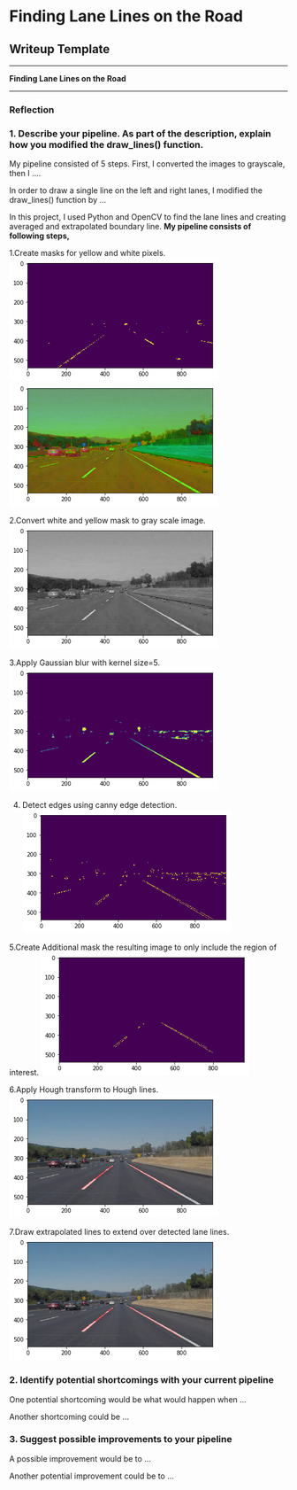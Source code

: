 # **Finding Lane Lines on the Road** 

## Writeup Template



---

**Finding Lane Lines on the Road**

[//]: # (Image References)

[image1]: ./output_images/mask_white.png "mask_white"
[image2]: ./output_images/hsl.png "hls"
[image3]: ./output_images/Grayscale.png "Grayscale"
[image4]: ./output_images/Gaussian.png "Gaussian"
[image5]: ./output_images/Canny.png "Canny"
[image6]: ./output_images/ROI.png "ROI"
[image7]: ./output_images/Hough_lines.png  "Hough_Lines"
[image8]: ./output_images/Hough_lines.png "Hough_Lines"

---

### Reflection

### 1. Describe your pipeline. As part of the description, explain how you modified the draw_lines() function.

My pipeline consisted of 5 steps. First, I converted the images to grayscale, then I .... 

In order to draw a single line on the left and right lanes, I modified the draw_lines() function by ...

In this project, I used Python and OpenCV to find the lane lines and creating averaged and extrapolated boundary line.
**My pipeline consists of following steps,**


1.Create masks for yellow and white pixels.
![alt text][image1]
![alt text][image2]

2.Convert white and yellow mask to gray scale image. 
![alt text][image3]

3.Apply Gaussian blur with kernel size=5. 
![alt text][image4]

4. Detect edges using canny edge detection. 
![alt text][image5]

5.Create Additional mask the resulting image to only include the region of interest. 
![alt text][image6]

6.Apply Hough transform to Hough lines.
![alt text][image7]

7.Draw extrapolated lines to extend over detected lane lines.
![alt text][image8]




### 2. Identify potential shortcomings with your current pipeline


One potential shortcoming would be what would happen when ... 

Another shortcoming could be ...


### 3. Suggest possible improvements to your pipeline

A possible improvement would be to ...

Another potential improvement could be to ...
